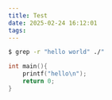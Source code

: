 ```yaml
---
title: Test
date: 2025-02-24 16:12:01
tags:
---
```



``` Bash
$ grep -r "hello world" ./"
```

``` cpp
int main(){
    printf("hello\n");
    return 0;
}
```

